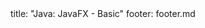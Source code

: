 <frontmatter>
title: "Java: JavaFX - Basic"
footer: footer.md
</frontmatter>

<include src="unit-inPage-asFlat.md" boilerplate />